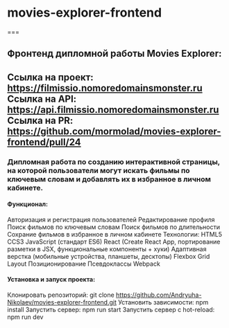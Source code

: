 # movies-explorer-frontend
===
## Фронтенд дипломной работы Movies Explorer:
Ссылка на проект: https://filmissio.nomoredomainsmonster.ru
Ссылка на API: https://api.filmissio.nomoredomainsmonster.ru
Ссылка на PR: https://github.com/mormolad/movies-explorer-frontend/pull/24
---
### Дипломная работа по созданию интерактивной страницы, на которой пользователи могут искать фильмы по ключевым словам и добавлять их в избранное в личном кабинете.

#### Функционал:
Авторизация и регистрация пользователей
Редактирование профиля
Поиск фильмов по ключевым словам
Поиск фильмов по длительности
Сохрание фильмов в избранное в личном кабинете
Технологии:
HTML5
CCS3
JavaScript (стандарт ES6)
React (Create React App, портирование разметки в JSX, функциональные компоненты + хуки)
Адаптивная верстка (мобильные устройства, планшеты, десктопы)
Flexbox
Grid Layout
Позиционирование
Псевдоклассы
Webpack

#### Установка и запуск проекта:
Клонировать репозиторий: git clone https://github.com/Andryuha-Nikolaev/movies-explorer-frontend.git
Установить зависимости: npm install 
Запустить сервер: npm run start
Запустить сервер с hot-reload: npm run dev

